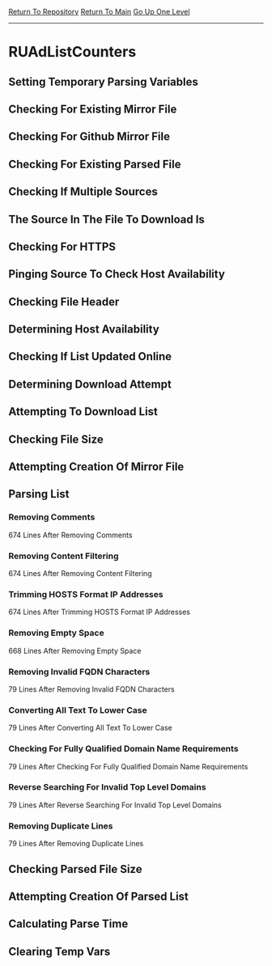 [Return To Repository](https://github.com/deathbybandaid/piholeparser/)
[Return To Main](https://github.com/deathbybandaid/piholeparser/blob/master/RecentRunLogs/Mainlog.md)
[Go Up One Level](https://github.com/deathbybandaid/piholeparser/blob/master/RecentRunLogs/TopLevelScripts/30-Processing-External-Blacklists.md)
____________________________________
# RUAdListCounters
## Setting Temporary Parsing Variables
## Checking For Existing Mirror File
## Checking For Github Mirror File
## Checking For Existing Parsed File
## Checking If Multiple Sources
## The Source In The File To Download Is
## Checking For HTTPS
## Pinging Source To Check Host Availability
## Checking File Header
## Determining Host Availability
## Checking If List Updated Online
## Determining Download Attempt
## Attempting To Download List
## Checking File Size
## Attempting Creation Of Mirror File
## Parsing List
### Removing Comments
674 Lines After Removing Comments
### Removing Content Filtering
674 Lines After Removing Content Filtering
### Trimming HOSTS Format IP Addresses
674 Lines After Trimming HOSTS Format IP Addresses
### Removing Empty Space
668 Lines After Removing Empty Space
### Removing Invalid FQDN Characters
79 Lines After Removing Invalid FQDN Characters
### Converting All Text To Lower Case
79 Lines After Converting All Text To Lower Case
### Checking For Fully Qualified Domain Name Requirements
79 Lines After Checking For Fully Qualified Domain Name Requirements
### Reverse Searching For Invalid Top Level Domains
79 Lines After Reverse Searching For Invalid Top Level Domains
### Removing Duplicate Lines
79 Lines After Removing Duplicate Lines
## Checking Parsed File Size
## Attempting Creation Of Parsed List
## Calculating Parse Time
## Clearing Temp Vars
